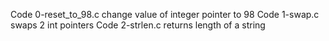 Code 0-reset_to_98.c change value of integer pointer to 98
Code 1-swap.c swaps 2 int pointers
Code 2-strlen.c returns length of a string
